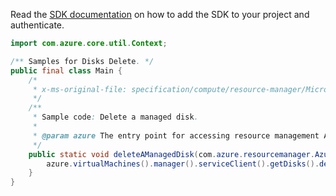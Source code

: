 Read the [SDK documentation](https://github.com/Azure/azure-sdk-for-java/blob/azure-resourcemanager_2.15.0/sdk/resourcemanager/azure-resourcemanager/README.md) on how to add the SDK to your project and authenticate.

```java
import com.azure.core.util.Context;

/** Samples for Disks Delete. */
public final class Main {
    /*
     * x-ms-original-file: specification/compute/resource-manager/Microsoft.Compute/stable/2021-12-01/examples/DeleteAManagedDisk.json
     */
    /**
     * Sample code: Delete a managed disk.
     *
     * @param azure The entry point for accessing resource management APIs in Azure.
     */
    public static void deleteAManagedDisk(com.azure.resourcemanager.AzureResourceManager azure) {
        azure.virtualMachines().manager().serviceClient().getDisks().delete("myResourceGroup", "myDisk", Context.NONE);
    }
}
```
